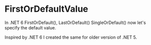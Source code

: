 # FirstOrDefaultValue
In .NET 6 FirstOrDefault(), LastOrDefault() SingleOrDefault() now let's specify the default value. 

Inspired by .NET 6 I created the same for older version of .NET 5.


